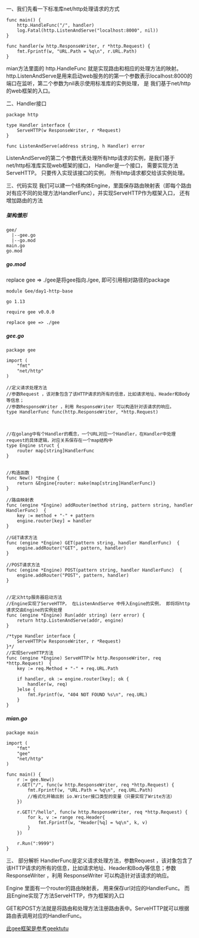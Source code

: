 
一、我们先看一下标准库net/http处理请求的方式
```
func main() {
    http.HandleFunc("/", handler)
    log.Fatal(http.ListenAndServe("localhost:8000", nil))
}

func handler(w http.ResponseWriter, r *http.Request) {
    fmt.Fprintf(w, "URL.Path = %q\n", r.URL.Path)
}

```
mian方法里面的 http.HandleFunc 就是实现路由和相应的处理方法的映射。
http.ListenAndServe是用来启动web服务的的第一个参数表示localhost:8000的端口在监听，第二个参数为nil表示使用标准库的实例处理， 是 我们基于net/http的web框架的入口。

二、Handler接口
```
package http

type Handler interface {
    ServeHTTP(w ResponseWriter, r *Request)
}

func ListenAndServe(address string, h Handler) error
```
ListenAndServe的第二个参数代表处理所有http请求的实例，是我们基于net/http标准库实现web框架的接口，
Handler是一个接口， 需要实现方法ServeHTTP。 只要传入实现该接口的实例， 所有http请求都交给该实例处理。


三、代码实现
我们可以建一个结构体Engine，里面保存路由映射表（即每个路由对有应不同的处理方法HandlerFunc），并实现ServeHTTP作为框架入口， 还有增加路由的方法

##### 架构雏形
```
gee/
  |--gee.go
  |--go.mod
main.go
go.mod
```

##### go.mod
replace gee => ./gee是将gee指向./gee, 即可引用相对路径的package
```
module Gee/day1-http-base

go 1.13

require gee v0.0.0

replace gee => ./gee

```

##### gee.go
```
package gee

import (
	"fmt"
	"net/http"
)

//定义请求处理方法
//参数Request ，该对象包含了该HTTP请求的所有的信息，比如请求地址、Header和Body等信息；
//参数ResponseWriter ，利用 ResponseWriter 可以构造针对该请求的响应。
type HandlerFunc func(http.ResponseWriter, *http.Request)



//在golang中有个Handler的概念，一个URL对应一个Handler，在Handler中处理request的具体逻辑，对应关系保存在一个map结构中
type Engine struct {
	router map[string]HandlerFunc
}


//构造函数
func New() *Engine {
	return &Engine{router: make(map[string]HandlerFunc)}
}

//路由映射表
func (engine *Engine) addRouter(method string, pattern string, handler HandlerFunc)  {
	key := method + "-" + pattern
	engine.router[key] = handler
}

//GET请求方法
func (engine *Engine) GET(pattern string, handler HandlerFunc)  {
	engine.addRouter("GET", pattern, handler)
}

//POST请求方法
func (engine *Engine) POST(pattern string, handler HandlerFunc)  {
	engine.addRouter("POST", pattern, handler)
}


//定义http服务器启动方法
//Engine实现了ServeHTTP， 在ListenAndServe 中传入Engine的实例， 即将将http请求交由Engine的实例处理
func (engine *Engine) Run(addr string) (err error) {
	return http.ListenAndServe(addr, engine)
}

/*type Handler interface {
	ServeHTTP(w ResponseWriter, r *Request)
}*/
//实现ServeHTTP方法
func (engine *Engine) ServeHTTP(w http.ResponseWriter, req *http.Request)  {
	key := req.Method + "-" + req.URL.Path

	if handler, ok := engine.router[key]; ok {
		handler(w, req)
	}else {
		fmt.Fprintf(w, "404 NOT FOUND %s\n", req.URL)
	}
}
```
##### mian.go
```
package main

import (
	"fmt"
	"gee"
	"net/http"
)

func main() {
	r := gee.New()
	r.GET("/", func(w http.ResponseWriter, req *http.Request) {
		fmt.Fprintf(w, "URL.Path = %q\n", req.URL.Path)
		//格式化并输出到 io.Writer接口类型的变量（只要实现了Write方法）
	})

	r.GET("/hello", func(w http.ResponseWriter, req *http.Request) {
		for k, v := range req.Header{
			fmt.Fprintf(w, "Header[%q] = %q\n", k, v)
		}
	})

	r.Run(":9999")
}

```

三、 部分解析
HandlerFunc是定义请求处理方法，参数Request ，该对象包含了该HTTP请求的所有的信息，比如请求地址、Header和Body等信息；参数ResponseWriter ，利用 ResponseWriter 可以构造针对该请求的响应。

Engine 里面有一个router的路由映射表， 用来保存url对应的HandlerFunc。
而且Engine实现了方法ServeHTTP，作为框架的入口

GET和POST方法就是将路由和处理方法注册路由表中。ServeHTTP就可以根据路由表调用对应的HandlerFunc。


[此gee框架是参考geektutu](https://geektutu.com/post/gee.html)

